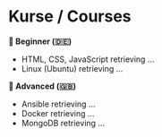 # Kurse / Courses

**🐥 Beginner (🇩🇪)**
- HTML, CSS, JavaScript retrieving ...
- Linux (Ubuntu) retrieving ...

**🦅 Advanced (🇬🇧)**
- Ansible retrieving ...
- Docker retrieving ...
- MongoDB retrieving ...
